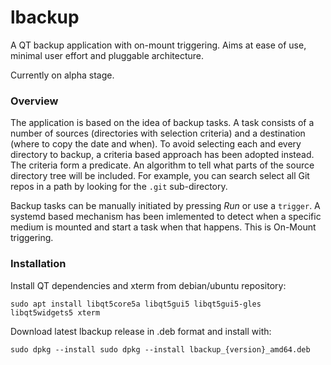 # lbackup

A QT backup application with on-mount triggering. Aims at ease of use, minimal user effort and pluggable architecture.

Currently on alpha stage.

### Overview

The application is based on the idea of backup tasks. A task consists of a number of sources (directories with selection criteria) and a destination (where to copy the date and when). To avoid selecting each and every directory to backup, a criteria based approach has been adopted instead. The criteria form a predicate. An algorithm to tell what parts of the source directory tree will be included. For example, you can search select all Git repos in a path by looking for the `.git` sub-directory.

Backup tasks can be manually initiated by pressing _Run_ or use a `trigger`. A systemd based mechanism has been imlemented to detect when a specific medium is mounted and start a task when that happens. This is On-Mount triggering. 

### Installation

Install QT dependencies and xterm from debian/ubuntu repository:

    sudo apt install libqt5core5a libqt5gui5 libqt5gui5-gles libqt5widgets5 xterm
    
Download latest lbackup release in .deb format and install with:

    sudo dpkg --install sudo dpkg --install lbackup_{version}_amd64.deb
    
